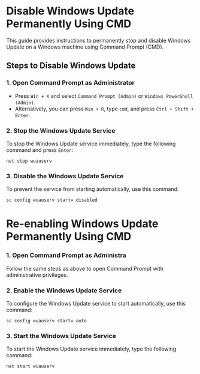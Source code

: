 # Disable Windows Update Permanently Using CMD

This guide provides instructions to permanently stop and disable Windows Update on a Windows machine using Command Prompt (CMD).

## Steps to Disable Windows Update

### 1. Open Command Prompt as Administrator

- Press `Win + X` and select `Command Prompt (Admin)` or `Windows PowerShell (Admin)`.
- Alternatively, you can press `Win + R`, type `cmd`, and press `Ctrl + Shift + Enter`.

### 2. Stop the Windows Update Service

To stop the Windows Update service immediately, type the following command and press `Enter`:

```shell
net stop wuauserv
```
### 3. Disable the Windows Update Service

To prevent the service from starting automatically, use this command:

```shell
sc config wuauserv start= disabled
```
# Re-enabling Windows Update Permanently Using CMD

### 1. Open Command Prompt as Administra

Follow the same steps as above to open Command Prompt with administrative privileges.

### 2. Enable the Windows Update Service

To configure the Windows Update service to start automatically, use this command:

```shell
sc config wuauserv start= auto
```
### 3. Start the Windows Update Service

To start the Windows Update service immediately, type the following command:

```shell
net start wuauserv
```
